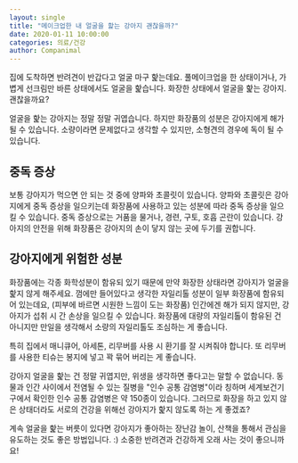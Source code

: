 ```yaml
---
layout: single
title: "메이크업한 내 얼굴을 핥는 강아지 괜찮을까?"
date: 2020-01-11 10:00:00
categories: 의료/건강
author: Companimal
---
```


집에 도착하면 반려견이 반갑다고 얼굴 마구 핥는데요. 풀메이크업을 한 상태이거나, 가볍게 선크림만 바른 상태에서도 얼굴을 핥습니다. 화장한 상태에서 얼굴을 핥는 강아지. 괜찮을까요?

얼굴을 핥는 강아지는 정말 정말 귀엽습니다. 하지만 화장품의 성분은 강아지에게 해가 될 수 있습니다. 소량이라면 문제없다고 생각할 수 있지만, 소형견의 경우에 독이 될 수 있습니다.

## 중독 증상

보통 강아지가 먹으면 안 되는 것 중에 양파와 초콜릿이 있습니다. 양파와 초콜릿은 강아지에게 중독 증상을 일으키는데 화장품에 사용하고 있는 성분에 따라 중독 증상을 일으킬 수 있습니다. 중독 증상으로는 거품을 물거나, 경련, 구토, 호흡 곤란이 있습니다. 강아지의 안전을 위해 화장품은 강아지의 손이 닿지 않는 곳에 두기를 권합니다.

## 강아지에게 위험한 성분

화장품에는 각종 화학성분이 함유되 있기 때문에 만약 화장한 상태라면 강아지가 얼굴을 핥지 않게 해주세요. 껌에만 들어있다고 생각한 자일리톨 성분이 일부 화장품에 함유되어 있는데요, (피부에 바르면 시원한 느낌이 도는 화장품) 인간에겐 해가 되지 않지만, 강아지가 섭취 시 간 손상을 일으킬 수 있습니다. 화장품에 대량의 자일리톨이 함유된 건 아니지만 만일을 생각해서 소량의 자일리톨도 조심하는 게 좋습니다.

특히 집에서 매니큐어, 아세톤, 리무버를 사용 시 환기를 잘 시켜줘야 합니다. 또 리무버를 사용한 티슈는 봉지에 넣고 꽉 묶어 버리는 게 좋습니다.

강아지 얼굴을 핥는 건 정말 귀엽지만, 위생을 생각하면 좋다고는 말할 수 없습니다. 동물과 인간 사이에서 전염될 수 있는 질병을 "인수 공통 감염병"이라 칭하며 세계보건기구에서 확인한 인수 공통 감염병은 약 150종이 있습니다. 그러므로 화장을 하고 있지 않은 상태더라도 서로의 건강을 위해선 강아지가 핥지 않도록 하는 게 좋겠죠?

계속 얼굴을 핥는 버릇이 있다면 강아지가 좋아하는 장난감 놀이, 산책을 통해서 관심을 유도하는 것도 좋은 방법입니다. :) 소중한 반려견과 건강하게 오래 사는 것이 좋으니까요!
